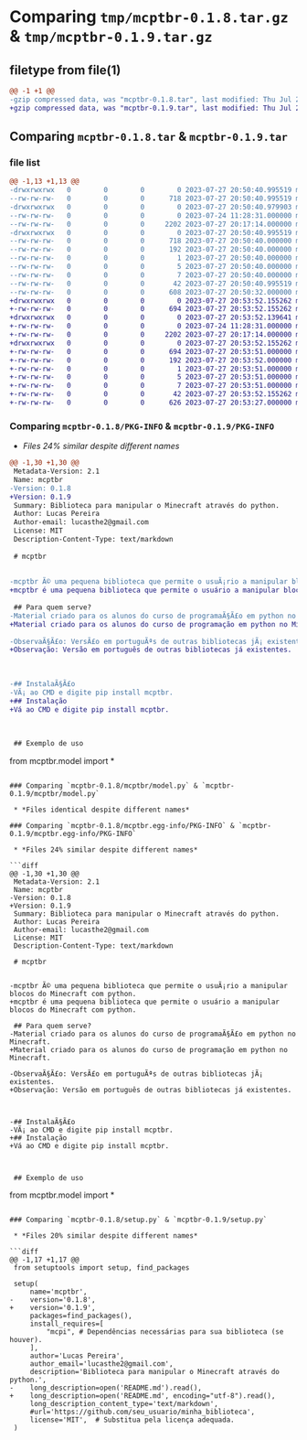 # Comparing `tmp/mcptbr-0.1.8.tar.gz` & `tmp/mcptbr-0.1.9.tar.gz`

## filetype from file(1)

```diff
@@ -1 +1 @@
-gzip compressed data, was "mcptbr-0.1.8.tar", last modified: Thu Jul 27 20:50:41 2023, max compression
+gzip compressed data, was "mcptbr-0.1.9.tar", last modified: Thu Jul 27 20:53:52 2023, max compression
```

## Comparing `mcptbr-0.1.8.tar` & `mcptbr-0.1.9.tar`

### file list

```diff
@@ -1,13 +1,13 @@
-drwxrwxrwx   0        0        0        0 2023-07-27 20:50:40.995519 mcptbr-0.1.8/
--rw-rw-rw-   0        0        0      718 2023-07-27 20:50:40.995519 mcptbr-0.1.8/PKG-INFO
-drwxrwxrwx   0        0        0        0 2023-07-27 20:50:40.979903 mcptbr-0.1.8/mcptbr/
--rw-rw-rw-   0        0        0        0 2023-07-24 11:28:31.000000 mcptbr-0.1.8/mcptbr/__init__.py
--rw-rw-rw-   0        0        0     2202 2023-07-27 20:17:14.000000 mcptbr-0.1.8/mcptbr/model.py
-drwxrwxrwx   0        0        0        0 2023-07-27 20:50:40.995519 mcptbr-0.1.8/mcptbr.egg-info/
--rw-rw-rw-   0        0        0      718 2023-07-27 20:50:40.000000 mcptbr-0.1.8/mcptbr.egg-info/PKG-INFO
--rw-rw-rw-   0        0        0      192 2023-07-27 20:50:40.000000 mcptbr-0.1.8/mcptbr.egg-info/SOURCES.txt
--rw-rw-rw-   0        0        0        1 2023-07-27 20:50:40.000000 mcptbr-0.1.8/mcptbr.egg-info/dependency_links.txt
--rw-rw-rw-   0        0        0        5 2023-07-27 20:50:40.000000 mcptbr-0.1.8/mcptbr.egg-info/requires.txt
--rw-rw-rw-   0        0        0        7 2023-07-27 20:50:40.000000 mcptbr-0.1.8/mcptbr.egg-info/top_level.txt
--rw-rw-rw-   0        0        0       42 2023-07-27 20:50:40.995519 mcptbr-0.1.8/setup.cfg
--rw-rw-rw-   0        0        0      608 2023-07-27 20:50:32.000000 mcptbr-0.1.8/setup.py
+drwxrwxrwx   0        0        0        0 2023-07-27 20:53:52.155262 mcptbr-0.1.9/
+-rw-rw-rw-   0        0        0      694 2023-07-27 20:53:52.155262 mcptbr-0.1.9/PKG-INFO
+drwxrwxrwx   0        0        0        0 2023-07-27 20:53:52.139641 mcptbr-0.1.9/mcptbr/
+-rw-rw-rw-   0        0        0        0 2023-07-24 11:28:31.000000 mcptbr-0.1.9/mcptbr/__init__.py
+-rw-rw-rw-   0        0        0     2202 2023-07-27 20:17:14.000000 mcptbr-0.1.9/mcptbr/model.py
+drwxrwxrwx   0        0        0        0 2023-07-27 20:53:52.155262 mcptbr-0.1.9/mcptbr.egg-info/
+-rw-rw-rw-   0        0        0      694 2023-07-27 20:53:51.000000 mcptbr-0.1.9/mcptbr.egg-info/PKG-INFO
+-rw-rw-rw-   0        0        0      192 2023-07-27 20:53:52.000000 mcptbr-0.1.9/mcptbr.egg-info/SOURCES.txt
+-rw-rw-rw-   0        0        0        1 2023-07-27 20:53:51.000000 mcptbr-0.1.9/mcptbr.egg-info/dependency_links.txt
+-rw-rw-rw-   0        0        0        5 2023-07-27 20:53:51.000000 mcptbr-0.1.9/mcptbr.egg-info/requires.txt
+-rw-rw-rw-   0        0        0        7 2023-07-27 20:53:51.000000 mcptbr-0.1.9/mcptbr.egg-info/top_level.txt
+-rw-rw-rw-   0        0        0       42 2023-07-27 20:53:52.155262 mcptbr-0.1.9/setup.cfg
+-rw-rw-rw-   0        0        0      626 2023-07-27 20:53:27.000000 mcptbr-0.1.9/setup.py
```

### Comparing `mcptbr-0.1.8/PKG-INFO` & `mcptbr-0.1.9/PKG-INFO`

 * *Files 24% similar despite different names*

```diff
@@ -1,30 +1,30 @@
 Metadata-Version: 2.1
 Name: mcptbr
-Version: 0.1.8
+Version: 0.1.9
 Summary: Biblioteca para manipular o Minecraft através do python.
 Author: Lucas Pereira
 Author-email: lucasthe2@gmail.com
 License: MIT
 Description-Content-Type: text/markdown
 
 # mcptbr
 
 
-mcptbr Ã© uma pequena biblioteca que permite o usuÃ¡rio a manipular blocos do Minecraft com python.
+mcptbr é uma pequena biblioteca que permite o usuário a manipular blocos do Minecraft com python.
 
 ## Para quem serve?
-Material criado para os alunos do curso de programaÃ§Ã£o em python no Minecraft.
+Material criado para os alunos do curso de programação em python no Minecraft.
 
-ObservaÃ§Ã£o: VersÃ£o em portuguÃªs de outras bibliotecas jÃ¡ existentes.
+Observação: Versão em português de outras bibliotecas já existentes.
 
 
 
-## InstalaÃ§Ã£o
-VÃ¡ ao CMD e digite pip install mcptbr.
+## Instalação
+Vá ao CMD e digite pip install mcptbr.
 
 
 
 ## Exemplo de uso
 ```
 from mcptbr.model import *
```

### Comparing `mcptbr-0.1.8/mcptbr/model.py` & `mcptbr-0.1.9/mcptbr/model.py`

 * *Files identical despite different names*

### Comparing `mcptbr-0.1.8/mcptbr.egg-info/PKG-INFO` & `mcptbr-0.1.9/mcptbr.egg-info/PKG-INFO`

 * *Files 24% similar despite different names*

```diff
@@ -1,30 +1,30 @@
 Metadata-Version: 2.1
 Name: mcptbr
-Version: 0.1.8
+Version: 0.1.9
 Summary: Biblioteca para manipular o Minecraft através do python.
 Author: Lucas Pereira
 Author-email: lucasthe2@gmail.com
 License: MIT
 Description-Content-Type: text/markdown
 
 # mcptbr
 
 
-mcptbr Ã© uma pequena biblioteca que permite o usuÃ¡rio a manipular blocos do Minecraft com python.
+mcptbr é uma pequena biblioteca que permite o usuário a manipular blocos do Minecraft com python.
 
 ## Para quem serve?
-Material criado para os alunos do curso de programaÃ§Ã£o em python no Minecraft.
+Material criado para os alunos do curso de programação em python no Minecraft.
 
-ObservaÃ§Ã£o: VersÃ£o em portuguÃªs de outras bibliotecas jÃ¡ existentes.
+Observação: Versão em português de outras bibliotecas já existentes.
 
 
 
-## InstalaÃ§Ã£o
-VÃ¡ ao CMD e digite pip install mcptbr.
+## Instalação
+Vá ao CMD e digite pip install mcptbr.
 
 
 
 ## Exemplo de uso
 ```
 from mcptbr.model import *
```

### Comparing `mcptbr-0.1.8/setup.py` & `mcptbr-0.1.9/setup.py`

 * *Files 20% similar despite different names*

```diff
@@ -1,17 +1,17 @@
 from setuptools import setup, find_packages
 
 setup(
     name='mcptbr',
-    version='0.1.8',
+    version='0.1.9',
     packages=find_packages(),
     install_requires=[
         "mcpi", # Dependências necessárias para sua biblioteca (se houver).
     ],
     author='Lucas Pereira',
     author_email='lucasthe2@gmail.com',
     description='Biblioteca para manipular o Minecraft através do python.',
-    long_description=open('README.md').read(),
+    long_description=open('README.md', encoding="utf-8").read(),
     long_description_content_type='text/markdown',
     #url='https://github.com/seu_usuario/minha_biblioteca',
     license='MIT',  # Substitua pela licença adequada.
 )
```

